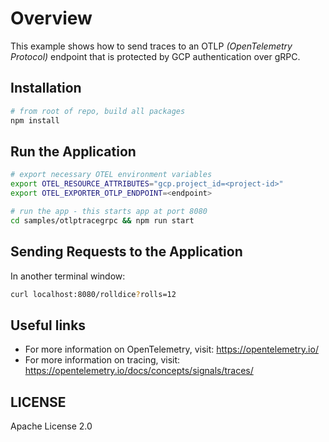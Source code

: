 # Overview

This example shows how to send traces to an OTLP *(OpenTelemetry Protocol)* endpoint that is protected by GCP authentication over gRPC.

## Installation

```sh
# from root of repo, build all packages
npm install
```

## Run the Application

```sh
# export necessary OTEL environment variables
export OTEL_RESOURCE_ATTRIBUTES="gcp.project_id=<project-id>"
export OTEL_EXPORTER_OTLP_ENDPOINT=<endpoint>

# run the app - this starts app at port 8080
cd samples/otlptracegrpc && npm run start
```

## Sending Requests to the Application

In another terminal window:

```sh
curl localhost:8080/rolldice?rolls=12
```

## Useful links
- For more information on OpenTelemetry, visit: <https://opentelemetry.io/>
- For more information on tracing, visit: <https://opentelemetry.io/docs/concepts/signals/traces/>

## LICENSE

Apache License 2.0